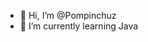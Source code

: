 - 👋 Hi, I’m @Pompinchuz
- 🌱 I’m currently learning Java

<!---
Pompinchuz/Pompinchuz is a ✨ special ✨ repository because its `README.md` (this file) appears on your GitHub profile.
You can click the Preview link to take a look at your changes.
--->
